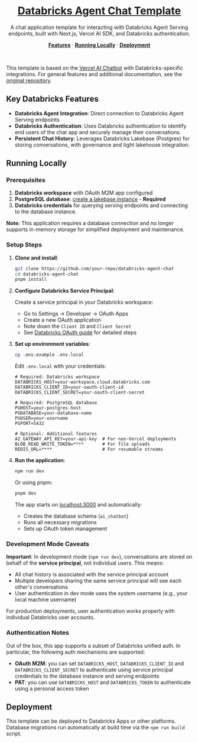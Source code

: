 <a href="https://docs.databricks.com/aws/en/generative-ai/agent-framework/chat-app">
  <h1 align="center">Databricks Agent Chat Template</h1>
</a>

<p align="center">
    A chat application template for interacting with Databricks Agent Serving endpoints, built with Next.js, Vercel AI SDK, and Databricks authentication.
</p>

<p align="center">
  <a href="#features"><strong>Features</strong></a> ·
  <a href="#running-locally"><strong>Running Locally</strong></a> ·
  <a href="#deployment"><strong>Deployment</strong></a>
</p>
<br/>

This template is based on the [Vercel AI Chatbot](https://github.com/vercel/ai-chatbot) with Databricks-specific integrations. For general features and additional documentation, see the [original repository](https://github.com/vercel/ai-chatbot/blob/main/README.md).

## Key Databricks Features

- **Databricks Agent Integration**: Direct connection to Databricks Agent Serving endpoints
- **Databricks Authentication**: Uses Databricks authentication to identify end users of the chat app and securely manage their conversations.
- **Persistent Chat History**: Leverages Databricks Lakebase (Postgres) for storing conversations, with governance and tight lakehouse integration.

## Running Locally

### Prerequisites

1. **Databricks workspace** with OAuth M2M app configured
2. **PostgreSQL database**: [create a lakebase instance](https://docs.databricks.com/aws/en/oltp/instances/create/) - **Required**
3. **Databricks credentials** for querying serving endpoints and connecting to the database instance.

**Note:** This application requires a database connection and no longer supports in-memory storage for simplified deployment and maintenance. 

### Setup Steps

1. **Clone and install**:
   ```bash
   git clone https://github.com/your-repo/databricks-agent-chat
   cd databricks-agent-chat
   pnpm install
   ```

2. **Configure Databricks Service Principal**:

   Create a service principal in your Databricks workspace:
   - Go to Settings → Developer → OAuth Apps
   - Create a new OAuth application
   - Note down the `Client ID` and `Client Secret`
   - See [Databricks OAuth guide](https://docs.databricks.com/en/dev-tools/auth/oauth-m2m.html) for detailed steps

3. **Set up environment variables**:
   ```bash
   cp .env.example .env.local
   ```

   Edit `.env.local` with your credentials:
   ```env
   # Required: Databricks workspace
   DATABRICKS_HOST=your-workspace.cloud.databricks.com
   DATABRICKS_CLIENT_ID=your-oauth-client-id
   DATABRICKS_CLIENT_SECRET=your-oauth-client-secret

   # Required: PostgreSQL database
   PGHOST=your-postgres-host
   PGDATABASE=your-database-name
   PGUSER=your-username
   PGPORT=5432

   # Optional: Additional features
   AI_GATEWAY_API_KEY=your-api-key  # For non-Vercel deployments
   BLOB_READ_WRITE_TOKEN=****       # For file uploads
   REDIS_URL=****                   # For resumable streams
   ```

4. **Run the application**:
   ```bash
   npm run dev
   ```

   Or using pnpm:
   ```bash
   pnpm dev
   ```

   The app starts on [localhost:3000](http://localhost:3000) and automatically:
   - Creates the database schema (`ai_chatbot`)
   - Runs all necessary migrations
   - Sets up OAuth token management

### Development Mode Caveats

**Important**: In development mode (`npm run dev`), conversations are stored on behalf of the **service principal**, not individual users. This means:

- All chat history is associated with the service principal account
- Multiple developers sharing the same service principal will see each other's conversations
- User authentication in dev mode uses the system username (e.g., your local machine username)

For production deployments, user authentication works properly with individual Databricks user accounts.

### Authentication Notes

Out of the box, this app supports a subset of Databricks unified auth. In particular, the following auth mechanisms are supported:
- **OAuth M2M**: you can set `DATABRICKS_HOST`, `DATABRICKS_CLIENT_ID` and `DATABRICKS_CLIENT_SECRET` to authenticate using service principal credentials to the database instance and serving endpoints
- **PAT**: you can use `DATABRICKS_HOST` and `DATABRICKS_TOKEN` to authenticate using a personal access token


## Deployment

This template can be deployed to Databricks Apps or other platforms. Database migrations run automatically at build time via the `npm run build` script.
